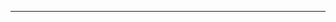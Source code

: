 <!--
CO_OP_TRANSLATOR_METADATA:
{
  "original_hash": "90ac762d40c6db51b8081cdb3e49e9db",
  "translation_date": "2025-08-28T21:09:11+00:00",
  "source_file": "README.md",
  "language_code": "zh"
}
-->


---

